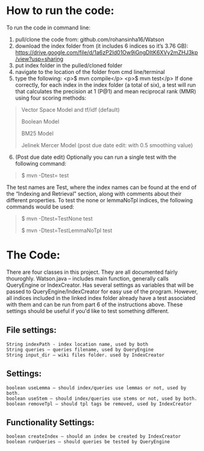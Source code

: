 # How to run the code:
To run the code in command line:
1) pull/clone the code from: github.com/rohansinha16/Watson
2) download the index folder from (it includes 6 indices so it’s 3.76 GB): https://drive.google.com/file/d/1a6zP2Id01Ow9iGngDItK6XVy2mZHJ3kp/view?usp=sharing
3) put index folder in the pulled/cloned folder
4) navigate to the location of the folder from cmd line/terminal
5) type the following:
    &lt;p&gt;$ mvn compile&lt;/p&gt;
    &lt;p&gt;$ mvn test&lt;/p&gt;
If done correctly, for each index in the index folder (a total of six), a test will run that calculates the precision at 1 (P@1) and mean reciprocal rank (MMR) using four scoring methods:
<blockquote>
	<p>Vector Space Model and tf/idf (default)</p>
	<p>Boolean Model</p>
	<p>BM25 Model</p>
	<p>Jelinek Mercer Model (post due date edit: with 0.5 smoothing value)</p>
</blockquote>

6) (Post due date edit) Optionally you can run a single test with the following command:
<blockquote>
	<p>$ mvn -Dtest=<TestName> test</p>
</blockquote>
The test names are Test<Capitalized Index Name>, where the index names can be found at the end of the “Indexing and Retrieval” section, along with comments about their different properties. To test the none or lemmaNoTpl indices, the following commands would be used:
<blockquote>
	<p>$ mvn -Dtest=TestNone test</p>
	<p>$ mvn -Dtest=TestLemmaNoTpl test</p>
</blockquote>

# The Code:
There are four classes in this project. They are all documented fairly thouroghly.
Watson.java – includes main function, generally calls QueryEngine or IndexCreator. Has several settings as variables that will be passed to QueryEngine/IndexCreator for easy use of the program. However, all indices included in the linked index folder already have a test associated with them and can be run from part 6 of the instructions above. These settings should be useful if you'd like to test something different.
## File settings:
	String indexPath - index location name, used by both
	String queries – queries filename, used by QueryEngine
	String input_dir – wiki files folder. used by IndexCreator
## Settings:
	boolean useLemma – should index/queries use lemmas or not, used by both.
	boolean useStem – should index/queries use stems or not, used by both.
	boolean removeTpl – should tpl tags be removed, used by IndexCreator
## Functionality Settings:
	boolean createIndex – should an index be created by IndexCreator
	boolean runQueries – should queries be tested by QueryEngine
